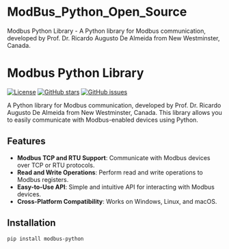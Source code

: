 # ModBus_Python_Open_Source
Modbus Python Library - A Python library for Modbus communication, developed by Prof. Dr. Ricardo Augusto De Almeida from New Westminster, Canada.

# Modbus Python Library

[![License](https://img.shields.io/badge/license-MIT-blue.svg)](https://opensource.org/licenses/MIT)
[![GitHub stars](https://img.shields.io/github/stars/yourusername/modbus-python.svg)](https://github.com/yourusername/modbus-python/stargazers)
[![GitHub issues](https://img.shields.io/github/issues/yourusername/modbus-python.svg)](https://github.com/yourusername/modbus-python/issues)

A Python library for Modbus communication, developed by Prof. Dr. Ricardo Augusto De Almeida from New Westminster, Canada. This library allows you to easily communicate with Modbus-enabled devices using Python.

## Features

- **Modbus TCP and RTU Support**: Communicate with Modbus devices over TCP or RTU protocols.
- **Read and Write Operations**: Perform read and write operations to Modbus registers.
- **Easy-to-Use API**: Simple and intuitive API for interacting with Modbus devices.
- **Cross-Platform Compatibility**: Works on Windows, Linux, and macOS.

## Installation

```bash
pip install modbus-python


